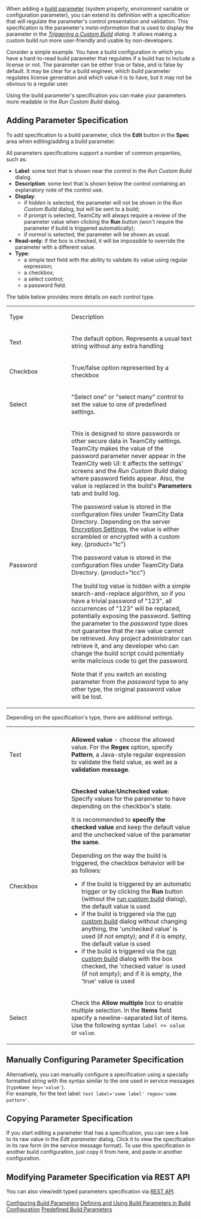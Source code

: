 [//]: # (title: Typed Parameters)
[//]: # (auxiliary-id: Typed Parameters)

When adding a [build parameter](configuring-build-parameters.md) (system property, environment variable or configuration parameter), you can extend its definition with a specification that will regulate the parameter's control presentation and validation. This specification is the parameter's _meta-information_ that is used to display the parameter in the _[Triggering a Custom Build](triggering-a-custom-build.md) dialog_. It allows making a custom build run more user-friendly and usable by non-developers.

Consider a simple example. You have a build configuration in which you have a hard-to-read build parameter that regulates if a build has to include a license or not. The parameter can be either true or false, and is false by default. It may be clear for a build engineer, which build parameter regulates license generation and which value it is to have, but it may not be obvious to a regular user.

Using the build parameter's specification you can make your parameters more readable in the _Run Custom Build_ dialog.

## Adding Parameter Specification

To add specification to a build parameter, click the __Edit__ button in the __Spec__ area when editing/adding a build parameter.

All parameters specifications support a number of common properties, such as:
* __Label__: some text that is shown near the control in the _Run Custom Build_ dialog.
* __Description__: some text that is shown below the control containing an explanatory note of the control use.
* __Display__:
   * if _hidden_ is selected, the parameter will not be shown in the _Run Custom Build_ dialog, but will be sent to a build;
   * if _prompt_ is selected, TeamCity will always require a review of the parameter value when clicking the __Run__ button (won't require the parameter if build is triggered automatically);
   * if _normal_ is selected, the parameter will be shown as usual.
* __Read-only__: if the box is checked, it will be impossible to override the parameter with a different value.
* __Type__:
   * a simple text field with the ability to validate its value using regular expression;
   * a checkbox;
   * a select control;
   * a password field.

The table below provides more details on each control type.

<table><tr>

<td width="150">

Type

</td>

<td>

Description

</td></tr><tr>

<td>

Text

</td>

<td>

The default option. Represents a usual text string without any extra handling

</td></tr><tr>

<td>

Checkbox

</td>

<td>

True/false option represented by a checkbox

</td></tr><tr>

<td>

Select

</td>

<td>

"Select one" or "select many" control to set the value to one of predefined settings.

</td></tr><tr>

<td>

Password

</td>

<td>

This is designed to store passwords or other secure data in TeamCity settings. TeamCity makes the value of the password parameter never appear in the TeamCity web UI: it affects the settings' screens and the _Run Custom Build_ dialog where password fields appear. Also, the value is replaced in the build's __Parameters__ tab and build log.

The password value is stored in the configuration files under TeamCity Data Directory. Depending on the server [Encryption Settings](teamcity-configuration-and-maintenance.md#encryption-settings), the value is either scrambled or encrypted with a custom key.
{product="tc"}

The password value is stored in the configuration files under TeamCity Data Directory.
{product="tcc"}

The build log value is hidden with a simple search-and-replace algorithm, so if you have a trivial password of "123", all occurrences of "123" will be replaced, potentially exposing the password. Setting the parameter to the _password_ type does not guarantee that the raw value cannot be retrieved. Any project administrator can retrieve it, and any developer who can change the build script could potentially write malicious code to get the password.

Note that if you switch an existing parameter from the _password_ type to any other type, the original password value will be lost.

</td></tr></table>

Depending on the specification's type, there are additional settings.

<table>

<tr><td width="150"></td><td></td></tr>

<tr>

<td>

Text


</td>

<td>

__Allowed value__ - choose the allowed value. For the __Regex__ option, specify __Pattern__, a Java-style regular expression to validate the field value, as well as a __validation message__.


</td></tr><tr>

<td>

Checkbox


</td>

<td>

__Checked value__/__Unchecked value__: Specify values for the parameter to have depending on the checkbox's state.

It is recommended to __specify the checked value__ and keep the default value and the unchecked value of the parameter __the same__.

Depending on the way the build is triggered, the checkbox behavior will be as follows:
* if the build is triggered by an automatic trigger or by clicking the __Run__ button (without the [run custom build](triggering-a-custom-build.md) dialog), the default value is used
* if the build is triggered via the [run custom build](triggering-a-custom-build.md) dialog without changing anything, the 'unchecked value' is used (if not empty); and if it is empty, the default value is used
* if the build is triggered via the [run custom build](triggering-a-custom-build.md) dialog with the box checked, the 'checked value' is used (if not empty); and if it is empty, the 'true' value is used


</td></tr><tr>

<td>

Select


</td>

<td>

Check the __Allow multiple__ box to enable multiple selection. In the __Items__ field specify a newline-separated list of items. Use the following syntax `label => value` or `value`.


</td></tr></table>

## Manually Configuring Parameter Specification

Alternatively, you can manually configure a specification using a specially formatted string with the syntax similar to the one used in service messages (`typeName key='value'`).   
For example, for the text label: `text label='some label' regex='some pattern'`.

## Copying Parameter Specification

If you start editing a parameter that has a specification, you can see a link to its raw value in the _Edit parameter_ dialog. Click it to view the specification in its raw form (in the service message format). To use this specification in another build configuration, just copy it from here, and paste in another configuration.

## Modifying Parameter Specification via REST API

You can also view/edit typed parameters specification via [REST API](https://www.jetbrains.com/help/teamcity/rest/manage-typed-parameters.html).

 <seealso>
        <category ref="admin-guide">
            <a href="configuring-build-parameters.md">Configuring Build Parameters</a>
            <a href="configuring-build-parameters.md">Defining and Using Build Parameters in Build Configuration</a>
            <a href="predefined-build-parameters.md">Predefined Build Parameters</a>
        </category>
</seealso>